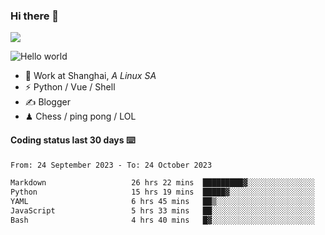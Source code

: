 ### Hi there 👋
![](https://komarev.com/ghpvc/?username=Xuhandsome)


<img src="https://github-readme-stats.vercel.app/api?username=XuHandsome&show_icons=true&theme=merko" alt="Hello world">

<br/>

- 🍻  Work at Shanghai, _A Linux SA_
- ⚡  Python / Vue / Shell
- ✍️  Blogger
- ♟  Chess / ping pong / LOL

#### Coding status last 30 days ⌨️

<!--START_SECTION:waka-->

```txt
From: 24 September 2023 - To: 24 October 2023

Markdown                   26 hrs 22 mins  █████████▓░░░░░░░░░░░░░░░   38.19 %
Python                     15 hrs 19 mins  █████▓░░░░░░░░░░░░░░░░░░░   22.19 %
YAML                       6 hrs 45 mins   ██▒░░░░░░░░░░░░░░░░░░░░░░   09.79 %
JavaScript                 5 hrs 33 mins   ██░░░░░░░░░░░░░░░░░░░░░░░   08.05 %
Bash                       4 hrs 40 mins   █▓░░░░░░░░░░░░░░░░░░░░░░░   06.78 %
```

<!--END_SECTION:waka-->
